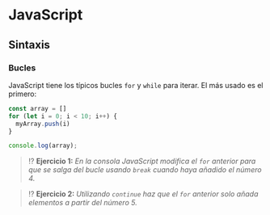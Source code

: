 # JavaScript
## Sintaxis

### Bucles

JavaScript tiene los típicos bucles `for` y `while` para iterar. El más usado es el primero:

```js
const array = []
for (let i = 0; i < 10; i++) {
  myArray.push(i)
}

console.log(array);
```

> ⁉️ **Ejercicio 1:** _En la consola JavaScript modifica el `for` anterior para que se salga del bucle usando `break` cuando haya añadido el número 4._

> ⁉️ **Ejercicio 2:** _Utilizando `continue` haz que el `for` anterior solo añada elementos a partir del número 5._